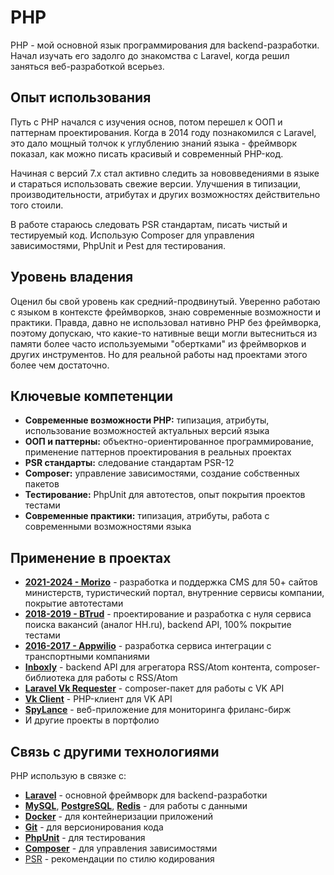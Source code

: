 # PHP

PHP - мой основной язык программирования для backend-разработки. Начал изучать его задолго до знакомства с Laravel, когда решил заняться веб-разработкой всерьез.


## Опыт использования

Путь с PHP начался с изучения основ, потом перешел к ООП и паттернам проектирования. Когда в 2014 году познакомился с Laravel, это дало мощный толчок к углублению знаний языка - фреймворк показал, как можно писать красивый и современный PHP-код.

Начиная с версий 7.x стал активно следить за нововведениями в языке и стараться использовать свежие версии. Улучшения в типизации, производительности, атрибутах и других возможностях действительно того стоили.

В работе стараюсь следовать PSR стандартам, писать чистый и тестируемый код. Использую Composer для управления зависимостями, PhpUnit и Pest для тестирования.


## Уровень владения

Оценил бы свой уровень как средний-продвинутый. Уверенно работаю с языком в контексте фреймворков, знаю современные возможности и практики. Правда, давно не использовал нативно PHP без фреймворка, поэтому допускаю, что какие-то нативные вещи могли вытесниться из памяти более часто используемыми "обертками" из фреймворков и других инструментов. Но для реальной работы над проектами этого более чем достаточно.


## Ключевые компетенции

- **Современные возможности PHP:** типизация, атрибуты, использование возможностей актуальных версий языка
- **ООП и паттерны:** объектно-ориентированное программирование, применение паттернов проектирования в реальных проектах
- **PSR стандарты:** следование стандартам PSR-12
- **Composer:** управление зависимостями, создание собственных пакетов
- **Тестирование:** PhpUnit для автотестов, опыт покрытия проектов тестами
- **Современные практики:** типизация, атрибуты, работа с современными возможностями языка


## Применение в проектах

- **[2021-2024 - Morizo](../../experience/work/dev/2021-2024%20-%20Morizo.md)** - разработка и поддержка CMS для 50+ сайтов министерств, туристический портал, внутренние сервисы компании, покрытие автотестами
- **[2018-2019 - BTrud](../../experience/work/dev/2018-2019%20-%20BTrud.md)** - проектирование и разработка с нуля сервиса поиска вакансий (аналог HH.ru), backend API, 100% покрытие тестами
- **[2016-2017 - Appwilio](../../experience/work/dev/2016-2017%20-%20Appwilio.md)** - разработка сервиса интеграции с транспортными компаниями
- **[Inboxly](../../experience/projects/Inboxly.md)** - backend API для агрегатора RSS/Atom контента, composer-библиотека для работы с RSS/Atom
- **[Laravel Vk Requester](../../experience/projects/Laravel%20Vk%20Requester.md)** - composer-пакет для работы с VK API
- **[Vk Client](../../experience/projects/Vk%20Client.md)** - PHP-клиент для VK API
- **[SpyLance](../../experience/projects/SpyLance.md)** - веб-приложение для мониторинга фриланс-бирж
- И другие проекты в портфолио


## Связь с другими технологиями

PHP использую в связке с:
- **[Laravel](../frameworks/Laravel.md)** - основной фреймворк для backend-разработки
- **[MySQL](../databases/MySQL.md)**, **[PostgreSQL](../databases/PostgreSQL.md)**, **[Redis](../databases/Redis.md)** - для работы с данными
- **[Docker](../tech-tools/Docker.md)** - для контейнеризации приложений
- **[Git](../tech-tools/Git.md)** - для версионирования кода
- **[PhpUnit](../tech-tools/PhpUnit.md)** - для тестирования
- **[Composer](../tech-tools/Composer.md)** - для управления зависимостями
- [PSR](../methodologies/PSR.md) - рекомендации по стилю кодирования
